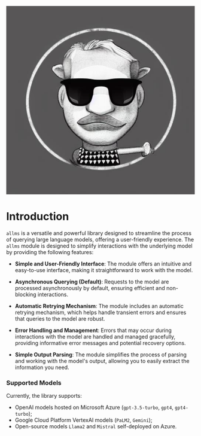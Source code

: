 <p align="center">
<img src="assets/images/logo.png" alt="LLM-Wrapper Logo"/>
</p>

# Introduction

`allms` is a versatile and powerful library designed to streamline the process of querying large language models, offering a user-friendly experience.  The `allms` module is designed to simplify interactions with the underlying model by providing the following features:

- **Simple and User-Friendly Interface**: The module offers an intuitive and easy-to-use interface, making it straightforward to work with the model.

- **Asynchronous Querying (Default)**: Requests to the model are processed asynchronously by default, ensuring efficient and non-blocking interactions.

- **Automatic Retrying Mechanism**: The module includes an automatic retrying mechanism, which helps handle transient errors and ensures that queries to the model are robust.

- **Error Handling and Management**: Errors that may occur during interactions with the model are handled and managed gracefully, providing informative error messages and potential recovery options.

- **Simple Output Parsing**: The module simplifies the process of parsing and working with the model's output, allowing you to easily extract the information you need.



### Supported Models

Currently, the library supports:

* OpenAI models hosted on Microsoft Azure (`gpt-3.5-turbo`, `gpt4`, `gpt4-turbo`);
* Google Cloud Platform VertexAI models (`PaLM2`, `Gemini`);
* Open-source models `Llama2` and `Mistral` self-deployed on Azure.

